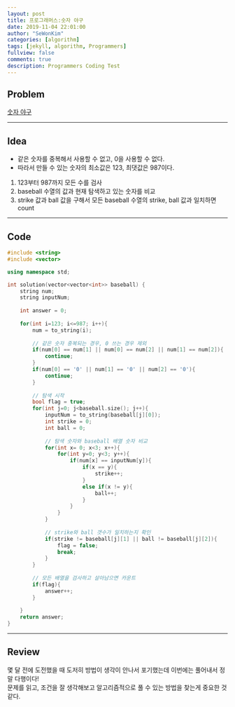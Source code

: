 ```yaml
---
layout: post
title: 프로그래머스:숫자 야구
date: 2019-11-04 22:01:00
author: "SeWonKim"
categories: [algorithm]
tags: [jekyll, algorithm, Programmers]
fullview: false
comments: true
description: Programmers Coding Test
---
```


## Problem

[숫자 야구](https://programmers.co.kr/learn/courses/30/lessons/42841)

---

## Idea

* 같은 숫자를 중복해서 사용할 수 없고, 0을 사용할 수 없다.
* 따라서 만들 수 있는 숫자의 최소값은 123, 최댓값은 987이다. 

1. 123부터 987까지 모든 수를 검사
2. baseball 수열의 값과 현재 탐색하고 있는 숫자를 비교
3. strike 값과 ball 값을 구해서 모든 baseball 수열의 strike, ball 값과 일치하면 count

---

## Code
```cpp
#include <string>
#include <vector>

using namespace std;

int solution(vector<vector<int>> baseball) {
    string num;
    string inputNum;
    
    int answer = 0;
    
    for(int i=123; i<=987; i++){
        num = to_string(i);
        
        // 같은 숫자 중복되는 경우, 0 쓰는 경우 제외
        if(num[0] == num[1] || num[0] == num[2] || num[1] == num[2]){
            continue;
        }
        if(num[0] == '0' || num[1] == '0' || num[2] == '0'){
            continue;
        }
        
        // 탐색 시작
        bool flag = true;
        for(int j=0; j<baseball.size(); j++){
            inputNum = to_string(baseball[j][0]);
            int strike = 0;
            int ball = 0;
            
            // 탐색 숫자와 baseball 배열 숫자 비교
            for(int x= 0; x<3; x++){
                for(int y=0; y<3; y++){
                    if(num[x] == inputNum[y]){
                        if(x == y){
                            strike++;
                        }
                        else if(x != y){
                            ball++;
                        }
                    }
                }
            }
            
            // strike와 ball 갯수가 일치하는지 확인
            if(strike != baseball[j][1] || ball != baseball[j][2]){
                flag = false;
                break;
            }
        }
        
        // 모든 배열을 검사하고 살아남으면 카운트
        if(flag){
            answer++;
        }
        
    }
    return answer;
}
```

---

## Review

몇 달 전에 도전했을 때 도저히 방법이 생각이 안나서 포기했는데 이번에는 풀어내서 정말 다행이다!      
문제를 읽고, 조건을 잘 생각해보고 알고리즘적으로 풀 수 있는 방법을 찾는게 중요한 것 같다.